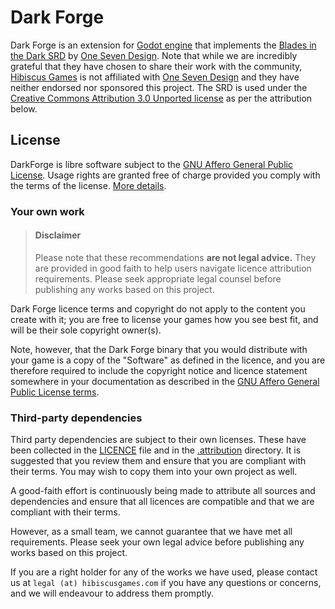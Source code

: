 # Dark Forge

Dark Forge is an extension for [Godot engine](https://godotengine.org/) that implements the [Blades in the Dark SRD](https://bladesinthedark.com/) by [One Seven Design](https://www.onesevendesign.com/).
Note that while we are incredibly grateful that they have chosen to share their work with the community, [Hibiscus Games](https://hibiscusgames.com/) is not affiliated with [One Seven Design](https://www.onesevendesign.com/) and they have neither endorsed nor sponsored this project.
The SRD is used under the [Creative Commons Attribution 3.0 Unported license](http://creativecommons.org/licenses/by/3.0/) as per the attribution below.

## License

DarkForge is libre software subject to the [GNU Affero General Public License](./.licenses/AGPLv3.md). Usage rights are granted free of charge provided you comply with the terms of the license. [More details](LICENCE).

### Your own work

> #### Disclaimer
>
> Please note that these recommendations **are not legal advice.** They are provided in good faith to help users navigate licence attribution requirements.
> Please seek appropriate legal counsel before publishing any works based on this project.

Dark Forge licence terms and copyright do not apply to the content you create with it; you are free to license your games how you see best fit, and will be their sole copyright owner(s).

Note, however, that the Dark Forge binary that you would distribute with your game is a copy of the "Software" as defined in the licence, and you are therefore required to include the copyright notice and licence statement somewhere in your documentation as described in the [GNU Affero General Public License terms](./.licenses/AGPLv3.md).

### Third-party dependencies

Third party dependencies are subject to their own licenses. These have been collected in the [LICENCE](LICENCE) file and in the [.attribution](./.attribution) directory. It is suggested that you review them and ensure that you are compliant with their terms. You may wish to copy them into your own project as well.

A good-faith effort is continuously being made to attribute all sources and dependencies and ensure that all licences are compatible and that we are compliant with their terms.

However, as a small team, we cannot guarantee that we have met all requirements. Please seek your own legal advice before publishing any works based on this project.

If you are a right holder for any of the works we have used, please contact us at `legal (at) hibiscusgames.com` if you have any questions or concerns, and we will endeavour to address them promptly.
